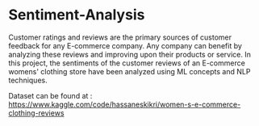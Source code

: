 # Sentiment-Analysis
Customer ratings and reviews are the primary sources of customer feedback for any E-commerce company. Any company can benefit by analyzing these reviews and improving upon their products or service.
In this project, the sentiments of the customer reviews of an E-commerce womens' clothing store have been analyzed using ML concepts and NLP techniques.

Dataset can be found at : https://www.kaggle.com/code/hassaneskikri/women-s-e-commerce-clothing-reviews
